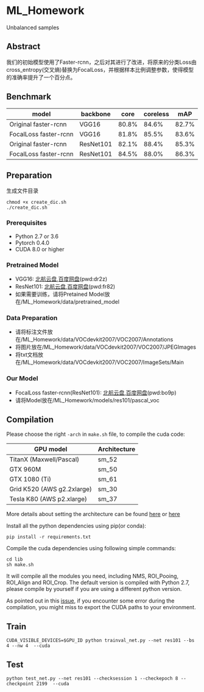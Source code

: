 # ML_Homework
Unbalanced samples
## Abstract
我们的初始模型使用了Faster-rcnn，之后对其进行了改进，将原来的分类Loss由cross_entropy(交叉熵)替换为FocalLoss，并根据样本比例调整参数，使得模型的准确率提升了一个百分点。
## Benchmark

model | backbone | core | coreless | mAP
-----|-----|-----|-----|-----
Original faster-rcnn|VGG16|80.8%|84.6%|82.7%
FocalLoss faster-rcnn|VGG16|81.8%|85.5%|83.6%
Original faster-rcnn|ResNet101|82.1%|88.4%|85.3%
FocalLoss faster-rcnn|ResNet101|84.5%|88.0%|86.3%

## Preparation
生成文件目录
```
chmod +x create_dic.sh
./create_dic.sh
```

### Prerequisites

* Python 2.7 or 3.6
* Pytorch 0.4.0
* CUDA 8.0 or higher

### Pretrained Model

* VGG16: [北航云盘](https://bhpan.buaa.edu.cn:443/link/191910ACBDABF091D791870D70FC5017),[百度网盘](https://pan.baidu.com/s/1lT0bnD_0pLh79aZVdHcZ-A)(pwd:dr2z)
* ResNet101: [北航云盘](https://bhpan.buaa.edu.cn:443/link/4D31906DDD30BE16E9F9FE64EAC0D00E),[百度网盘](https://pan.baidu.com/s/15q0fBh4gRtvpcFAO1Anv4g)(pwd:fr82)
* 如果需要训练，请将Pretained Model放在/ML_Homework/data/pretrained_model

### Data Preparation

* 请将标注文件放在/ML_Homework/data/VOCdevkit2007/VOC2007/Annotations
* 将图片放在/ML_Homework/data/VOCdevkit2007/VOC2007/JPEGImages
* 将txt文档放在/ML_Homework/data/VOCdevkit2007/VOC2007/ImageSets/Main

### Our Model

* FocalLoss faster-rcnn(ResNet101): [北航云盘](https://bhpan.buaa.edu.cn:443/link/27C3DF0CEB64E8C4C9C0373BAE355B09),[百度网盘](https://pan.baidu.com/s/1HLT2HWZ8Ch_rvG-q94B2Gw)(pwd:bo9p)
* 请将Model放在/ML_Homework/models/res101/pascal_voc

## Compilation

Please choose the right `-arch` in `make.sh` file, to compile the cuda code:

  | GPU model  | Architecture |
  | ------------- | ------------- |
  | TitanX (Maxwell/Pascal) | sm_52 |
  | GTX 960M | sm_50 |
  | GTX 1080 (Ti) | sm_61 |
  | Grid K520 (AWS g2.2xlarge) | sm_30 |
  | Tesla K80 (AWS p2.xlarge) | sm_37 |

More details about setting the architecture can be found [here](https://developer.nvidia.com/cuda-gpus) or [here](http://arnon.dk/matching-sm-architectures-arch-and-gencode-for-various-nvidia-cards/)

Install all the python dependencies using pip(or conda):
```
pip install -r requirements.txt
```

Compile the cuda dependencies using following simple commands:

```
cd lib
sh make.sh
```

It will compile all the modules you need, including NMS, ROI_Pooing, ROI_Align and ROI_Crop. The default version is compiled with Python 2.7, please compile by yourself if you are using a different python version.

As pointed out in this [issue](https://github.com/jwyang/faster-rcnn.pytorch/issues/16), if you encounter some error during the compilation, you might miss to export the CUDA paths to your environment.

## Train
```
CUDA_VISIBLE_DEVICES=$GPU_ID python trainval_net.py --net res101 --bs 4 --nw 4  --cuda
```

## Test
```
python test_net.py --net res101 --checksession 1 --checkepoch 8 --checkpoint 2199  --cuda
```
